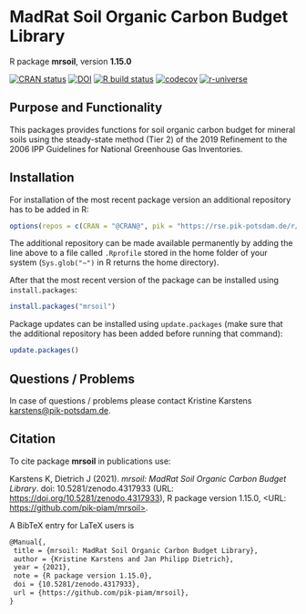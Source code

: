 # MadRat Soil Organic Carbon Budget Library

R package **mrsoil**, version **1.15.0**

[![CRAN status](https://www.r-pkg.org/badges/version/mrsoil)](https://cran.r-project.org/package=mrsoil) [![DOI](https://zenodo.org/badge/DOI/10.5281/zenodo.4317933.svg)](https://doi.org/10.5281/zenodo.4317933) [![R build status](https://github.com/pik-piam/mrsoil/workflows/check/badge.svg)](https://github.com/pik-piam/mrsoil/actions) [![codecov](https://codecov.io/gh/pik-piam/mrsoil/branch/master/graph/badge.svg)](https://codecov.io/gh/pik-piam/mrsoil) [![r-universe](https://pik-piam.r-universe.dev/badges/mrsoil)](https://pik-piam.r-universe.dev/ui#builds)

## Purpose and Functionality

This packages provides functions for soil organic carbon budget for mineral soils using the steady-state method (Tier 2) of the 2019 Refinement to the 2006 IPP Guidelines for National Greenhouse Gas Inventories.


## Installation

For installation of the most recent package version an additional repository has to be added in R:

```r
options(repos = c(CRAN = "@CRAN@", pik = "https://rse.pik-potsdam.de/r/packages"))
```
The additional repository can be made available permanently by adding the line above to a file called `.Rprofile` stored in the home folder of your system (`Sys.glob("~")` in R returns the home directory).

After that the most recent version of the package can be installed using `install.packages`:

```r 
install.packages("mrsoil")
```

Package updates can be installed using `update.packages` (make sure that the additional repository has been added before running that command):

```r 
update.packages()
```

## Questions / Problems

In case of questions / problems please contact Kristine Karstens <karstens@pik-potsdam.de>.

## Citation

To cite package **mrsoil** in publications use:

Karstens K, Dietrich J (2021). _mrsoil: MadRat Soil Organic Carbon Budget Library_. doi: 10.5281/zenodo.4317933 (URL: https://doi.org/10.5281/zenodo.4317933), R package version 1.15.0, <URL: https://github.com/pik-piam/mrsoil>.

A BibTeX entry for LaTeX users is

 ```latex
@Manual{,
  title = {mrsoil: MadRat Soil Organic Carbon Budget Library},
  author = {Kristine Karstens and Jan Philipp Dietrich},
  year = {2021},
  note = {R package version 1.15.0},
  doi = {10.5281/zenodo.4317933},
  url = {https://github.com/pik-piam/mrsoil},
}
```

